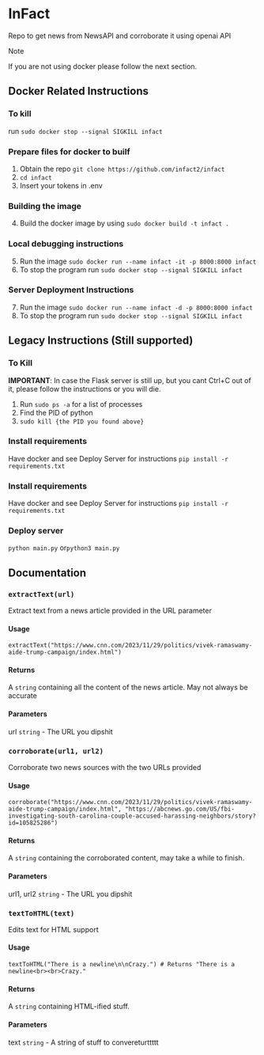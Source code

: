 # InFact

Repo to get news from NewsAPI and corroborate it using openai API

> [!NOTE]
> If you are not using docker please follow the next section.
## Docker Related Instructions

### To kill
run `sudo docker stop --signal SIGKILL infact`

### Prepare files for docker to builf
1. Obtain the repo `git clone https://github.com/infact2/infact`
2. `cd infact`
3. Insert your tokens in .env

### Building the image
4. Build the docker image by using `sudo docker build -t infact . `

### Local debugging instructions
5. Run the image `sudo docker run --name infact -it -p 8000:8000 infact`
6. To stop the program run `sudo docker stop --signal SIGKILL infact`

### Server Deployment Instructions
7. Run the image `sudo docker run --name infact -d -p 8000:8000 infact`
8. To stop the program run `sudo docker stop --signal SIGKILL infact`


## Legacy Instructions (Still supported)

### To Kill
**IMPORTANT**: In case the Flask server is still up, but you cant Ctrl+C out of it, please follow the instructions or you will die.
1. Run `sudo ps -a` for a list of processes
2. Find the PID of python
3. `sudo kill {the PID you found above}`

### Install requirements
Have docker and see Deploy Server for instructions
`pip install -r requirements.txt`

### Install requirements
Have docker and see Deploy Server for instructions
`pip install -r requirements.txt`

### Deploy server
`python main.py` or`python3 main.py`

## Documentation

### `extractText(url)`
Extract text from a news article provided in the URL parameter

#### Usage
`extractText("https://www.cnn.com/2023/11/29/politics/vivek-ramaswamy-aide-trump-campaign/index.html")`

#### Returns
A `string` containing all the content of the news article. May not always be accurate

#### Parameters
url `string` - The URL you dipshit

### `corroborate(url1, url2)`
Corroborate two news sources with the two URLs provided

#### Usage
`corroborate("https://www.cnn.com/2023/11/29/politics/vivek-ramaswamy-aide-trump-campaign/index.html", "https://abcnews.go.com/US/fbi-investigating-south-carolina-couple-accused-harassing-neighbors/story?id=105825286")`

#### Returns
A `string` containing the corroborated content, may take a while to finish.

#### Parameters
url1, url2 `string` - The URL you dipshit

### `textToHTML(text)`
Edits text for HTML support

#### Usage
`textToHTML("There is a newline\n\nCrazy.") # Returns "There is a newline<br><br>Crazy."`

#### Returns
A `string` containing HTML-ified stuff.

#### Parameters
text `string` - A string of stuff to convereturttttt
